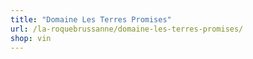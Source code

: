 ```yaml
---
title: "Domaine Les Terres Promises"
url: /la-roquebrussanne/domaine-les-terres-promises/
shop: vin
---
```

